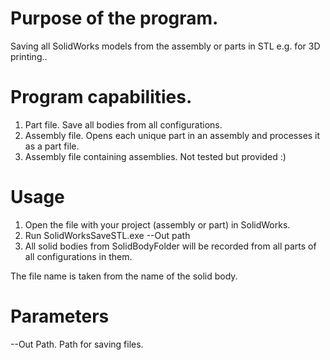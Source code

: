 # Purpose of the program.
Saving all SolidWorks models from the assembly or parts in STL e.g. for 3D printing..

# Program capabilities.
1. Part file. Save all bodies from all configurations.
2. Assembly file. Opens each unique part in an assembly and processes it as a part file.
3. Assembly file containing assemblies. Not tested but provided :)


# Usage
1. Open the file with your project (assembly or part) in SolidWorks.
2. Run SolidWorksSaveSTL.exe --Out path
3. All solid bodies from SolidBodyFolder will be recorded from all parts of all configurations in them.

The file name is taken from the name of the solid body.

# Parameters
--Out Path. Path for saving files.

